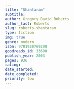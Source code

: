 ```yaml
---
title: "Shantaram"
subtitle: 
author: Gregory David Roberts
author_last: Roberts
slug: roberts-shantaram
type: fiction
img: true
genre: modern
isbn: 9781920769208
goodreads_id: 33600
publish_year: 2003
pages: 936
rating: 
date_started:
date_completed:
priority: low
---
```

